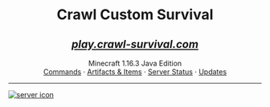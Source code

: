 <p align="center">
  <h1 align="center">Crawl Custom Survival</h1>
  <a href="https://crawl-survival.com">
  <h2 align="center"><em>play.crawl-survival.com</em></h2>
  </a>
  <p align="center">
    Minecraft 1.16.3 Java Edition
    <br>
    <a href="#hero-commands">Commands</a>
     ·
    <a href="#craftable-items">Artifacts & Items</a>
     ·
    <a href="#server-status">Server Status</a>
     ·
    <a href="#server-updates">Updates</a>
  </p>
  <hr>
  <a href="https://www.crawl-survival.com/">
    <img align="center" src="https://www.crawl-survival.com/assets/standard.gif" alt="server icon">
  </a>
</p>